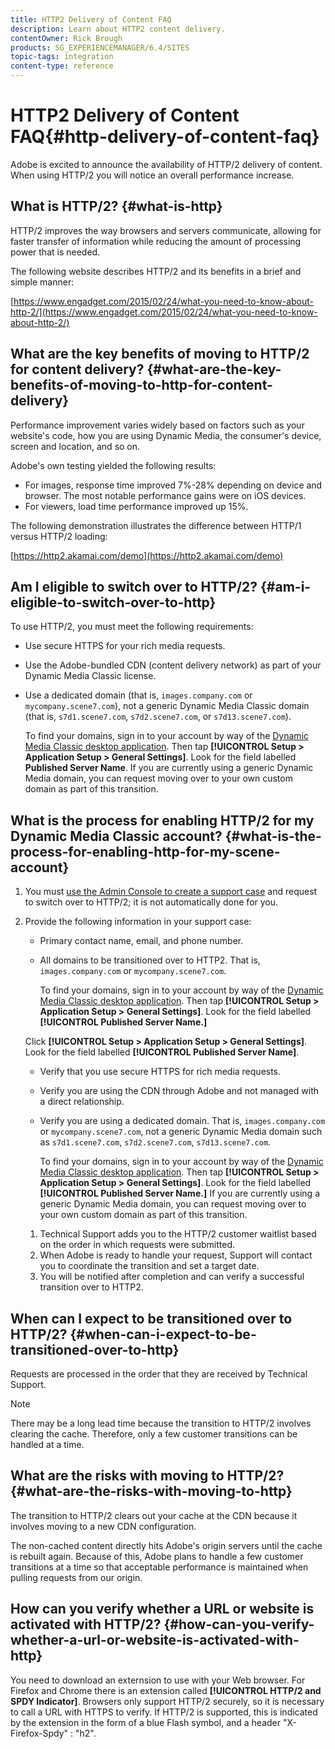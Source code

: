 ```yaml
---
title: HTTP2 Delivery of Content FAQ
description: Learn about HTTP2 content delivery.
contentOwner: Rick Brough
products: SG_EXPERIENCEMANAGER/6.4/SITES
topic-tags: integration
content-type: reference
---
```


# HTTP2 Delivery of Content FAQ{#http-delivery-of-content-faq}

Adobe is excited to announce the availability of HTTP/2 delivery of content. When using HTTP/2 you will notice an overall performance increase.

## What is HTTP/2? {#what-is-http}

HTTP/2 improves the way browsers and servers communicate, allowing for faster transfer of information while reducing the amount of processing power that is needed.

The following website describes HTTP/2 and its benefits in a brief and simple manner:

[https://www.engadget.com/2015/02/24/what-you-need-to-know-about-http-2/](https://www.engadget.com/2015/02/24/what-you-need-to-know-about-http-2/)

## What are the key benefits of moving to HTTP/2 for content delivery? {#what-are-the-key-benefits-of-moving-to-http-for-content-delivery}

Performance improvement varies widely based on factors such as your website's code, how you are using Dynamic Media, the consumer's device, screen and location, and so on.

Adobe's own testing yielded the following results:

* For images, response time improved 7%-28% depending on device and browser. The most notable performance gains were on iOS devices.
* For viewers, load time performance improved up 15%.

The following demonstration illustrates the difference between HTTP/1 versus HTTP/2 loading:

[https://http2.akamai.com/demo](https://http2.akamai.com/demo)

## Am I eligible to switch over to HTTP/2? {#am-i-eligible-to-switch-over-to-http}

To use HTTP/2, you must meet the following requirements:

* Use secure HTTPS for your rich media requests.
* Use the Adobe-bundled CDN (content delivery network) as part of your Dynamic Media Classic license.
* Use a dedicated domain (that is, `images.company.com` or `mycompany.scene7.com`), not a generic Dynamic Media Classic domain (that is, `s7d1.scene7.com`, `s7d2.scene7.com`, or `s7d13.scene7.com`).

  To find your domains, sign in to your account by way of the [Dynamic Media Classic desktop application](https://experienceleague.adobe.com/docs/dynamic-media-classic/using/intro/dynamic-media-classic-desktop-app.html?lang=en#system-requirements-dmc-app). Then tap **[!UICONTROL Setup > Application Setup > General Settings]**. Look for the field labelled **Published Server Name**. If you are currently using a generic Dynamic Media domain, you can request moving over to your own custom domain as part of this transition.

## What is the process for enabling HTTP/2 for my Dynamic Media Classic account? {#what-is-the-process-for-enabling-http-for-my-scene-account}

1. You must [use the Admin Console to create a support case](https://helpx.adobe.com/enterprise/admin-guide.html/enterprise/using/support-for-experience-cloud.ug.html) and request to switch over to HTTP/2; it is not automatically done for you.
1. Provide the following information in your support case:

     * Primary contact name, email, and phone number.
     * All domains to be transitioned over to HTTP2. That is, `images.company.com` or `mycompany.scene7.com`.

        To find your domains, sign in to your account by way of the [Dynamic Media Classic desktop application](https://experienceleague.adobe.com/docs/dynamic-media-classic/using/intro/dynamic-media-classic-desktop-app.html?lang=en#system-requirements-dmc-app). Then tap **[!UICONTROL Setup > Application Setup > General Settings]**. Look for the field labelled **[!UICONTROL Published Server Name.]**

     Click **[!UICONTROL Setup > Application Setup > General Settings]**. Look for the field labelled **[!UICONTROL Published Server Name]**.

     * Verify that you use secure HTTPS for rich media requests.
     * Verify you are using the CDN through Adobe and not managed with a direct relationship.
     * Verify you are using a dedicated domain. That is, `images.company.com` or `mycompany.scene7.com`, not a generic Dynamic Media domain such as `s7d1.scene7.com`, `s7d2.scene7.com`, `s7d13.scene7.com`.

        To find your domains, sign in to your account by way of the [Dynamic Media Classic desktop application](https://experienceleague.adobe.com/docs/dynamic-media-classic/using/intro/dynamic-media-classic-desktop-app.html?lang=en#system-requirements-dmc-app). Then tap **[!UICONTROL Setup > Application Setup > General Settings]**. Look for the field labelled **[!UICONTROL Published Server Name.]** If you are currently using a generic Dynamic Media domain, you can request moving over to your own custom domain as part of this transition.

     1. Technical Support adds you to the HTTP/2 customer waitlist based on the order in which requests were submitted.
     1. When Adobe is ready to handle your request, Support will contact you to coordinate the transition and set a target date.
     1. You will be notified after completion and can verify a successful transition over to HTTP2.

## When can I expect to be transitioned over to HTTP/2? {#when-can-i-expect-to-be-transitioned-over-to-http}

Requests are processed in the order that they are received by Technical Support.

>[!NOTE]
>
>There may be a long lead time because the transition to HTTP/2 involves clearing the cache. Therefore, only a few customer transitions can be handled at a time.

## What are the risks with moving to HTTP/2? {#what-are-the-risks-with-moving-to-http}

The transition to HTTP/2 clears out your cache at the CDN because it involves moving to a new CDN configuration.

The non-cached content directly hits Adobe's origin servers until the cache is rebuilt again. Because of this, Adobe plans to handle a few customer transitions at a time so that acceptable performance is maintained when pulling requests from our origin.

## How can you verify whether a URL or website is activated with HTTP/2? {#how-can-you-verify-whether-a-url-or-website-is-activated-with-http}

You need to download an externsion to use with your Web browser. For Firefox and Chrome there is an extension called **[!UICONTROL HTTP/2 and SPDY Indicator]**. Browsers only support HTTP/2 securely, so it is necessary to call a URL with HTTPS to verify. If HTTP/2 is supported, this is indicated by the extension in the form of a blue Flash symbol, and a header "X-Firefox-Spdy" : "h2".

